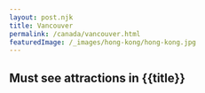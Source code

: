 ```yaml
---
layout: post.njk
title: Vancouver
permalink: /canada/vancouver.html
featuredImage: /_images/hong-kong/hong-kong.jpg
---
```

## Must see attractions in {{title}}
